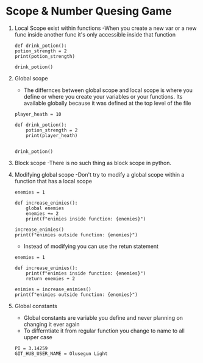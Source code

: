 # Scope & Number Quesing Game

1. Local Scope exist within functions 
    -When you create a new var or a new func inside another func it's only accessible inside that function

    ```
    def drink_potion():
    potion_strength = 2
    print(potion_strength)

    drink_potion()
    ```

2. Global scope
    - The differnces between global scope and local scope is where you define or where you create your variables or your functions. Its available globally because it was defined at the top level of the file

    ```
    player_heath = 10

    def drink_potion():
        potion_strength = 2
        print(player_heath)


    drink_potion()
    ```

3. Block scope
    -There is no such thing as block scope in python.

4. Modifying global scope
    -Don't try to modify a global scope within a function that has a local scope 

    ```
    enemies = 1

    def increase_enimies():
        global enemies
        enemies += 2
        print(f"enimies inside function: {enemies}")

    increase_enimies()
    print(f"enimies outside function: {enemies}")
    ```

    - Instead of modifying you can use the retun statement 

    ```
    enemies = 1

    def increase_enimies():
        print(f"enimies inside function: {enemies}")
        return enemies + 2

    enimies = increase_enimies()
    print(f"enimies outside function: {enemies}")

    ``` 

5. Global constants
    - Global constants are variable you define and never planning on changing it ever again
    - To differntiate it from regular function you change to name to all upper case 

    ```
    PI = 3.14259
    GIT_HUB_USER_NAME = Olusegun Light
    ```